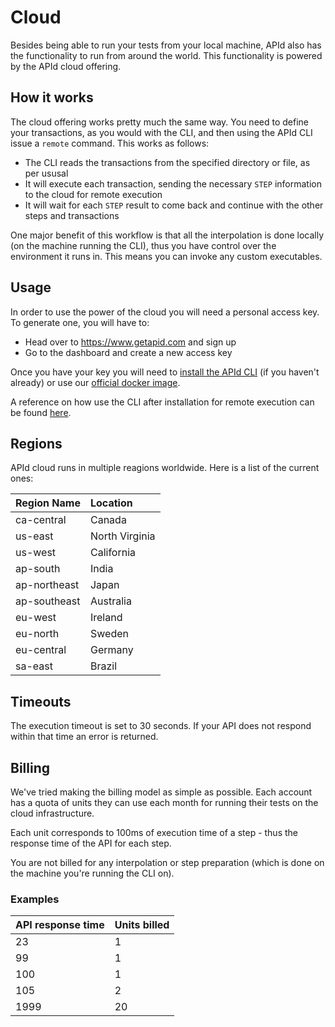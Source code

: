 # Cloud

Besides being able to run your tests from your local machine, APId also has the functionality to run from around the world. This functionality is powered by the APId cloud offering.

## How it works

The cloud offering works pretty much the same way. You need to define your transactions, as you would with the CLI, and then using the APId CLI issue a `remote` command. This works as follows:

- The CLI reads the transactions from the specified directory or file, as per ususal
- It will execute each transaction, sending the necessary `STEP` information to the cloud for remote execution
- It will wait for each `STEP` result to come back and continue with the other steps and transactions

One major benefit of this workflow is that all the interpolation is done locally (on the machine running the CLI), thus you have control over the environment it runs in. This means you can invoke any custom executables.

## Usage

In order to use the power of the cloud you will need a personal access key. To generate one, you will have to:

- Head over to https://www.getapid.com and sign up
- Go to the dashboard and create a new access key

Once you have your key you will need to [install the APId CLI](../installation/cli.md) (if you haven't already) or use our [official docker image](../installation/docker.md).

A reference on how use the CLI after installation for remote execution can be found [here](../cli/remote.md).

## Regions

APId cloud runs in multiple reagions worldwide. Here is a list of the current ones:

| Region Name  | Location       |
| :----------- | :------------- |
| ca-central   | Canada         |
| us-east      | North Virginia |
| us-west      | California     |
| ap-south     | India          |
| ap-northeast | Japan          |
| ap-southeast | Australia      |
| eu-west      | Ireland        |
| eu-north     | Sweden         |
| eu-central   | Germany        |
| sa-east      | Brazil         |

## Timeouts

The execution timeout is set to 30 seconds. If your API does not respond within that time an error is returned.

## Billing

We've tried making the billing model as simple as possible. Each account has a quota of units they can use each month for running their tests on the cloud infrastructure.

Each unit corresponds to 100ms of execution time of a step - thus the response time of the API for each step.

You are not billed for any interpolation or step preparation (which is done on the machine you're running the CLI on).

### Examples

| API response time | Units billed |
| :---------------- | :----------- |
| 23                | 1            |
| 99                | 1            |
| 100               | 1            |
| 105               | 2            |
| 1999              | 20           |
